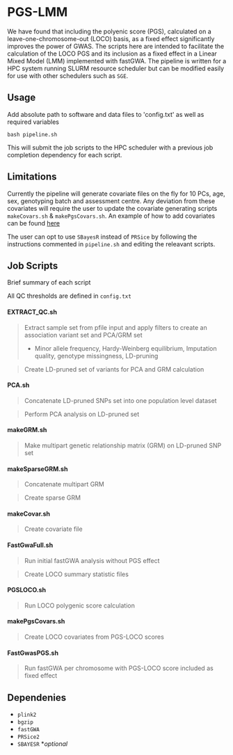 # PGS-LMM

We have found that including the polyenic score (PGS), calculated on a leave-one-chromosome-out (LOCO) basis, as a fixed effect significantly improves the power of GWAS. The scripts here are intended to facilitate the calculation of the LOCO PGS and its inclusion as a fixed effect in a Linear Mixed Model (LMM) implemented with fastGWA.  The pipeline is written for a HPC system running SLURM resource scheduler but can be modified easily for use with other schedulers such as `SGE`.

## Usage 
Add absolute path to software and data files to 'config.txt' as well as required variables 

`bash pipeline.sh`

This will submit the job scripts to the HPC scheduler with a previous job completion dependency for each script.

## Limitations
Currently the pipeline will generate covariate files on the fly for 10 PCs, age, sex, genotyping batch and assessment centre. Any deviation from these covariates will require the user to update the covariate generating scripts `makeCovars.sh` & `makePgsCovars.sh`. An example of how to add covariates can be found [here](https://github.com/declan93/PGS-LMM/wiki/Adding-Covariates#adding-new-covariates)

The user can opt to use `SBayesR` instead of `PRSice` by following the instructions commented in `pipeline.sh` and editing the releavant scripts.

## Job Scripts
Brief summary of each script 

All QC thresholds are defined in `config.txt`

#### EXTRACT_QC.sh
> Extract sample set from pfile input and apply filters to create an association variant set and PCA/GRM set 
> - Minor allele frequency, Hardy-Weinberg equilibrium, Imputation quality, genotype missingness, LD-pruning

> Create LD-pruned set of variants for PCA and GRM calculation

#### PCA.sh
> Concatenate LD-pruned SNPs set into one population level dataset

> Perform PCA analysis on LD-pruned set

#### makeGRM.sh
> Make multipart genetic relationship matrix (GRM) on LD-pruned SNP set

#### makeSparseGRM.sh
> Concatenate multipart GRM 

> Create sparse GRM 

#### makeCovar.sh
> Create covariate file 

#### FastGwaFull.sh
> Run initial fastGWA analysis without PGS effect 

> Create LOCO summary statistic files

#### PGSLOCO.sh
> Run LOCO polygenic score calculation

#### makePgsCovars.sh
> Create LOCO covariates from PGS-LOCO scores

#### FastGwasPGS.sh
> Run fastGWA per chromosome with PGS-LOCO score included as fixed effect


## Dependenies 

- `plink2`
- `bgzip`
- `fastGWA`
- `PRSice2`
- `SBAYESR` **optional*
